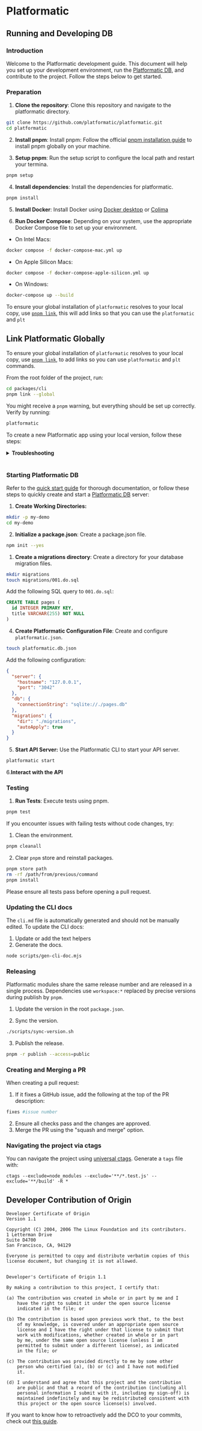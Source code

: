 # Platformatic

## Running and Developing DB

### Introduction 

Welcome to the Platformatic development guide. This document will help you set up your development environment, run the [Platformatic DB](https://docs.platformatic.dev/docs/db/overview), and contribute to the project. Follow the steps below to get started.

### Preparation

1. **Clone the repository**: Clone this repository and navigate to the platformatic directory.

```sh
git clone https://github.com/platformatic/platformatic.git
cd platformatic
```

2. **Install pnpm**: Install pnpm: Follow the official [pnpm installation guide](https://pnpm.io/installation) to install pnpm globally on your machine.

3. **Setup pnpm**: Run the setup script to configure the local path and restart your termina.

```sh
pnpm setup 
```

4. **Install dependencies**: Install the dependencies for platformatic.

```sh
pnpm install 
```

5. **Install Docker**: Install Docker using [Docker desktop](https://www.docker.com/products/docker-desktop) or [Colima](https://github.com/abiosoft/colima)

6. **Run Docker Compose**: Depending on your system, use the appropriate Docker Compose file to set up your environment.

- On Intel Macs:

```sh 
docker compose -f docker-compose-mac.yml up
```

- On Apple Silicon Macs:

```sh 
docker compose -f docker-compose-apple-silicon.yml up
```

- On Windows:

```sh 
docker-compose up --build
```

To ensure your global installation of `platformatic` resolves to your local copy, use [`pnpm link`](https://pnpm.io/cli/link), this will add links so that you can use the `platformatic` and `plt`

## Link Platformatic Globally 

To ensure your global installation of `platformatic` resolves to your local copy, use [`pnpm link`](https://pnpm.io/cli/link), to add links so you can use `platformatic` and `plt` commands.

From the root folder of the project, run:

```sh 
cd packages/cli
pnpm link --global
```

You might receive a `pnpm` warning, but everything should be set up correctly. Verify by running:

```sh
platformatic 
```

To create a new Platformatic app using your local version, follow these steps:








<details>
  <summary><b>Troubleshooting</b></summary>

### SQLite module CPU arch incompatibility
If you encounter errors related to the SQLite module CPU architecture, follow these steps:

1. Ensure `pnpm` was not installed with `volta`. If so, reinstall it using another method.
2. Remove the `node_modules` directory and clear the pnpm store.

```sh 
rm -rf ./node_modules
pnpm store prune
pnpm store path
rm -fr /path/from/the/above/command
```
3. Reinstall the dependencies.
   
```sh 
pnpm install
```
**env: node: No such file or directory**
If you encounter this error when using pnpm, try the following:

1. Remove the `pnpm` installation.
```sh 
which pnpm 
```
2. Ensure the correct Node.js version is in use.
3. Reinstall `pnpm` 
```sh 
npm install  -g pnpm 
```
</details>
<br>


### Starting Platformatic DB 

Refer to the [quick start guide](https://github.com/platformatic/platformatic/blo) for thorough documentation, or follow these steps to quickly create and start a [Platformatic DB](https://docs.platformatic.dev/docs/db/overview) server:

1. **Create Working Directories:**

```sh 
mkdir -p my-demo 
cd my-demo 
```

2. **Initialize a package.json**: Create a package.json file.

```sh 
npm init --yes
```

1. **Create a migrations directory**: Create a directory for your database migration files.

```sh 
mkdir migrations
touch migrations/001.do.sql
```

Add the following SQL query to `001.do.sql`:

```sql 
CREATE TABLE pages (
  id INTEGER PRIMARY KEY,
  title VARCHAR(255) NOT NULL
)
```

4. **Create Platformatic Configuration File**: Create and configure `platformatic.json`.

```sh 
touch platformatic.db.json
```

Add the following configuration:

```json 
{
  "server": {
    "hostname": "127.0.0.1",
    "port": "3042"
  },
  "db": {
    "connectionString": "sqlite://./pages.db"
  },
  "migrations": {
    "dir": "./migrations",
    "autoApply": true
  }
}
```

5. **Start API Server:** Use the Platformatic CLI to start your API server.

```sh
platformatic start
```

6.**Interact with the API**


### Testing

1. **Run Tests**: Execute tests using pnpm.

```sh 
pnpm test
```

If you encounter issues with failing tests without code changes, try:

1. Clean the environment.

```sh
pnpm cleanall
```

2. Clear `pnpm` store and reinstall packages.

```sh
pnpm store path
rm -rf /path/from/previous/command
pnpm install
```

Please ensure all tests pass before opening a pull request.

### Updating the CLI docs

The `cli.md` file is automatically generated and should not be manually edited. To update the CLI docs:

1. Update or add the text helpers
2. Generate the docs.

```sh 
node scripts/gen-cli-doc.mjs
```

### Releasing

Platformatic modules share the same release number and are released in a single process. Dependencies use `workspace:*` replaced by precise versions during publish by `pnpm`.

1. Update the version in the root `package.json`.

2. Sync the version.

```sh
./scripts/sync-version.sh
```

3. Publish the release.

```sh 
pnpm -r publish --access=public
```

### Creating and Merging a PR

When creating a pull request:

1. If it fixes a GitHub issue, add the following at the top of the PR description:

```sh 
fixes #issue number 
```

2. Ensure all checks pass and the changes are approved.
3. Merge the PR using the "squash and merge" option.

### Navigating the project via ctags

You can navigate the project using [universal ctags](https://github.com/universal-ctags/ctags). Generate a `tags` file with:

```
ctags --exclude=node_modules --exclude='**/*.test.js' --exclude='**/build' -R *
```


## Developer Contribution of Origin

```
Developer Certificate of Origin
Version 1.1

Copyright (C) 2004, 2006 The Linux Foundation and its contributors.
1 Letterman Drive
Suite D4700
San Francisco, CA, 94129

Everyone is permitted to copy and distribute verbatim copies of this
license document, but changing it is not allowed.


Developer's Certificate of Origin 1.1

By making a contribution to this project, I certify that:

(a) The contribution was created in whole or in part by me and I
    have the right to submit it under the open source license
    indicated in the file; or

(b) The contribution is based upon previous work that, to the best
    of my knowledge, is covered under an appropriate open source
    license and I have the right under that license to submit that
    work with modifications, whether created in whole or in part
    by me, under the same open source license (unless I am
    permitted to submit under a different license), as indicated
    in the file; or

(c) The contribution was provided directly to me by some other
    person who certified (a), (b) or (c) and I have not modified
    it.

(d) I understand and agree that this project and the contribution
    are public and that a record of the contribution (including all
    personal information I submit with it, including my sign-off) is
    maintained indefinitely and may be redistributed consistent with
    this project or the open source license(s) involved.
```

If you want to know how to retroactively add the DCO to your commits,
check out [this guide](https://github.com/src-d/guide/blob/master/developer-community/fix-DCO.md).
